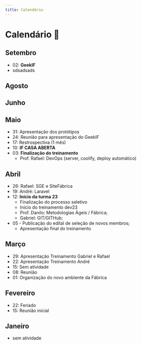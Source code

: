 ```yaml
---
title: Calendário
---
```

# Calendário 📅

## Setembro

- 02: **GeekIF**
- sdsadsads

## Agosto

## Junho

## Maio

- 31: Apresentação dos protótipos
- 24: Reunião para apresentação do GeekIF
- 17: Restrospectiva (1 mês)
- 10: **IF CASA ABERTA**
- 03: **Finalização do treinamento**
  - Prof. Rafael: DevOps (server, coolify, deploy automático)

## Abril

- 26: Rafael: SGE e SiteFábrica
- 19: André: Laravel
- 12: **Início da turma 23**
  - Finalização do processo seletivo
  - Início do treinamento dev23
  - Prof. Danilo: Metodologias Ágeis / Fábrica;
  - Gabriel: GIT/GITHub;
- 05 - Publicação do edital de seleção de novos membros;
  - Apresentação final do treinamento

## Março

- 29: Apresentação Treinamento Gabriel e Rafael
- 22: Apresentação Treinamento André
- 15: Sem atividade
- 08: Reunião
- 01: Organização do novo ambiente da Fábrica

## Fevereiro

- 22: Feriado
- 15: Reunião inicial

## Janeiro

- sem atividade

